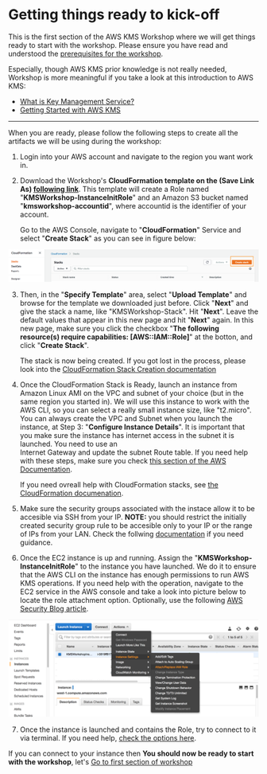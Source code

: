 # Getting things ready to kick-off 

This is the first section of the AWS KMS Workshop where we will get things ready to start with the workshop.
Please ensure you have read and understood the [prerequisites for the workshop](https://github.com/DanGOTO100/Draft-AWS-KMS-Workshop#pre---requisites). 

Especially, though AWS KMS prior knowledge is not really needed, Workshop is more meaningful if you take a look at this introduction to AWS KMS:

* [What is Key Management Service?](https://docs.aws.amazon.com/kms/latest/developerguide/overview.html)
* [Getting Started with AWS KMS](https://docs.aws.amazon.com/kms/latest/developerguide/getting-started.html)

---

When you are ready, please follow the following steps to create all the artifacts we will be using during the workshop:


1. Login into your AWS account and navigate to the region you want work in. 



2. Download the Workshop's **CloudFormation template on the (Save Link As) [following link](https://raw.githubusercontent.com/DanGOTO100/Draft-AWS-KMS-Workshop/master/res/cf-workshoptemplate.txt)**. This template will create a Role named "**KMSWorkshop-InstanceInitRole**" and an Amazon S3 bucket named "**kmsworkshop-accountid**", where accountid is the identifier of your account.


   Go to the AWS Console, navigate to "**CloudFormation**" Service and select "**Create Stack**" as you can see in figure below:
   
   
   
![alt text](/res/S0F1.png)
   
   
3. Then, in the "**Specify Template**" area, select "**Upload Template**" and browse for the template we downloaded just        before. Click "**Next**" and give the stack a name, like "KMSWorkshop-Stack". Hit "**Next**". Leave the default values that appear in this new page and hit "**Next**" again. In this new page, make sure you click the checkbox "**The following  
   resource(s) require capabilities: [AWS::IAM::Role]**" at the botton, and click "**Create Stack**". 
   
   The stack is now being created. If      you got lost in the process, please look into the [CloudFormation Stack Creation documentation](https://docs.aws.amazon.com/AWSCloudFormation/latest/UserGuide/cfn-console-create-stack.html)
   
   
   

4. Once the CloudFormation Stack is Ready, launch an instance from Amazon Linux AMI on the VPC and subnet of your choice (but in the same region you started in). We will use this instance to work with the AWS CLI, so you can select a really small instance size, like "t2.micro". You can always create the VPC and Subnet when you launch the instance, at Step 3: "**Configure Instance Details**".
  It is important that you make sure the instance has internet access in the subnet it is launched. You need to use an    
  Internet Gateway and update the subnet Route table.
  If you need help with these steps, make sure you check [this section of the AWS Documentation](https://docs.aws.amazon.com/vpc/latest/userguide/vpc-getting-started.html).

   If you need ovreall help with CloudFormation stacks, see [the CloudFormation documenation](https://docs.aws.amazon.com/AWSCloudFormation/latest/UserGuide/stacks.html).


5. Make sure the security groups associated with the instace allow it to be accesible via SSH from your IP. **NOTE:**  you should restrict the initially created security group rule to be accesible only to your IP or the range of IPs from your LAN. Check the follwing [documentation](https://docs.aws.amazon.com/vpc/latest/userguide/VPC_SecurityGroups.html#SG_Changing_Group_Membership) if you need guidance.


6. Once the EC2 instance is up and running. Assign the "**KMSWorkshop-InstanceInitRole**" to the instance you have launched. We do it to ensure that the AWS CLI on the instance has enough permissions to run AWS KMS operations.
If you need help with the operation, navigate to the EC2 service in the AWS console and take a look into picture below to locate the role attachment option. Optionally, use the following [AWS Security Blog article](https://aws.amazon.com/blogs/security/easily-replace-or-attach-an-iam-role-to-an-existing-ec2-instance-by-using-the-ec2-console/).


![alt text](/res/S0F0.png)




7. Once the instance is launched and contains the Role, try to connect to it via terminal. If you need help, [check the options here](https://docs.aws.amazon.com/quickstarts/latest/vmlaunch/step-2-connect-to-instance.html).


If you can connect to your instance then **You should now be ready to start with the workshop**, let's [Go to first section of workshop](https://github.com/DanGOTO100/Draft-AWS-KMS-Workshop/blob/master/Section-1-Operating-with-AWS-KMS.md)


